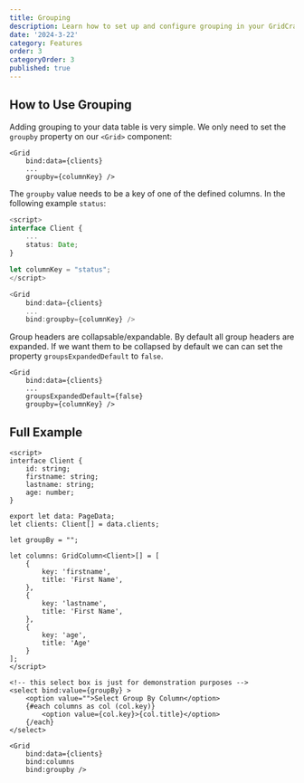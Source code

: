 ```yaml
---
title: Grouping
description: Learn how to set up and configure grouping in your GridCraft data grid table. Allow better organization and structure of your data for better data analysis and visualization in your SvelteKit applications.
date: '2024-3-22'
category: Features
order: 3
categoryOrder: 3
published: true
---
```

<script lang="ts">
    import DocuGrid from "$lib/components/docu/DocuGrid.svelte"
</script>

## How to Use Grouping

Adding grouping to your data table is very simple. We only need to set the `groupby` property on our `<Grid>` component:

```svelte title="+page.svelte"
<Grid 
    bind:data={clients} 
    ...
    groupby={columnKey} />
```

The `groupby` value needs to be a key of one of the defined columns. In the following example `status`:

```typescript title="+page.svelte"
<script>
interface Client {
    ...
    status: Date;
}

let columnKey = "status";
</script>

<Grid 
    bind:data={clients} 
    ...
    bind:groupby={columnKey} />
```

<DocuGrid itemCount={5} groupby="status" columns=[firstname,lastname,age,status]></DocuGrid>


Group headers are collapsable/expandable. By default all group headers are expanded. If we want them to be collapsed by default we can can set the property `groupsExpandedDefault` to `false`.

```svelte title="+page.svelte"
<Grid 
    bind:data={clients} 
    ...
    groupsExpandedDefault={false}
    groupby={columnKey} />
```

<DocuGrid itemCount={5} groupby="status" columns=[firstname,lastname,age,status] groupsExpandedDefault={false}></DocuGrid>


## Full Example

```svelte 
<script>
interface Client {
    id: string;
    firstname: string;
    lastname: string;
    age: number;
}

export let data: PageData;
let clients: Client[] = data.clients;

let groupBy = "";

let columns: GridColumn<Client>[] = [
    { 
        key: 'firstname', 
        title: 'First Name',
    },
    { 
        key: 'lastname', 
        title: 'First Name',
    },
    { 
        key: 'age', 
        title: 'Age'
    }
];
</script>

<!-- this select box is just for demonstration purposes -->
<select bind:value={groupBy} >
    <option value="">Select Group By Column</option>
    {#each columns as col (col.key)}
        <option value={col.key}>{col.title}</option>
    {/each}
</select> 

<Grid 
    bind:data={clients} 
    bind:columns
    bind:groupby />
```